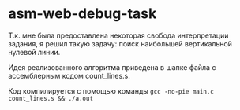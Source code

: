 # asm-web-debug-task

Т.к. мне была предоставлена некоторая свобода интерпретации задания,
я решил такую задачу: поиск наибольшей вертикальной нулевой линии.

Идея реализованного алгоритма приведена в шапке файла с ассемблерным кодом count_lines.s.

Код компилируется с помощью команды ```gcc -no-pie main.c count_lines.s && ./a.out```